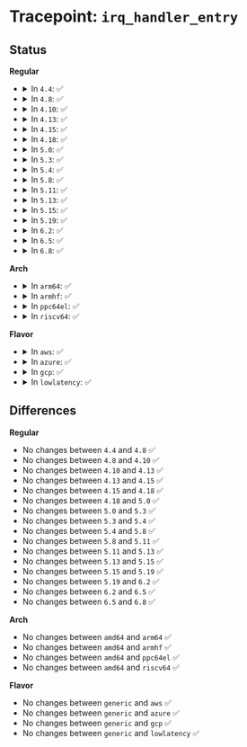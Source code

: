 # Tracepoint: <code>irq_handler_entry</code>

## Status
<b>Regular</b>
<ul>
<li>
<details>
<summary>In <code>4.4</code>: ✅</summary>

Event:

```c
struct trace_event_raw_irq_handler_entry {
    struct trace_entry ent;
    int irq;
    u32 __data_loc_name;
    char __data[0];
};
```
Function:

```c
void trace_event_raw_event_irq_handler_entry(void *__data, int irq, struct irqaction *action);
```
</details>
</li>
<li>
<details>
<summary>In <code>4.8</code>: ✅</summary>

Event:

```c
struct trace_event_raw_irq_handler_entry {
    struct trace_entry ent;
    int irq;
    u32 __data_loc_name;
    char __data[0];
};
```
Function:

```c
void trace_event_raw_event_irq_handler_entry(void *__data, int irq, struct irqaction *action);
```
</details>
</li>
<li>
<details>
<summary>In <code>4.10</code>: ✅</summary>

Event:

```c
struct trace_event_raw_irq_handler_entry {
    struct trace_entry ent;
    int irq;
    u32 __data_loc_name;
    char __data[0];
};
```
Function:

```c
void trace_event_raw_event_irq_handler_entry(void *__data, int irq, struct irqaction *action);
```
</details>
</li>
<li>
<details>
<summary>In <code>4.13</code>: ✅</summary>

Event:

```c
struct trace_event_raw_irq_handler_entry {
    struct trace_entry ent;
    int irq;
    u32 __data_loc_name;
    char __data[0];
};
```
Function:

```c
void trace_event_raw_event_irq_handler_entry(void *__data, int irq, struct irqaction *action);
```
</details>
</li>
<li>
<details>
<summary>In <code>4.15</code>: ✅</summary>

Event:

```c
struct trace_event_raw_irq_handler_entry {
    struct trace_entry ent;
    int irq;
    u32 __data_loc_name;
    char __data[0];
};
```
Function:

```c
void trace_event_raw_event_irq_handler_entry(void *__data, int irq, struct irqaction *action);
```
</details>
</li>
<li>
<details>
<summary>In <code>4.18</code>: ✅</summary>

Event:

```c
struct trace_event_raw_irq_handler_entry {
    struct trace_entry ent;
    int irq;
    u32 __data_loc_name;
    char __data[0];
};
```
Function:

```c
void trace_event_raw_event_irq_handler_entry(void *__data, int irq, struct irqaction *action);
```
</details>
</li>
<li>
<details>
<summary>In <code>5.0</code>: ✅</summary>

Event:

```c
struct trace_event_raw_irq_handler_entry {
    struct trace_entry ent;
    int irq;
    u32 __data_loc_name;
    char __data[0];
};
```
Function:

```c
void trace_event_raw_event_irq_handler_entry(void *__data, int irq, struct irqaction *action);
```
</details>
</li>
<li>
<details>
<summary>In <code>5.3</code>: ✅</summary>

Event:

```c
struct trace_event_raw_irq_handler_entry {
    struct trace_entry ent;
    int irq;
    u32 __data_loc_name;
    char __data[0];
};
```
Function:

```c
void trace_event_raw_event_irq_handler_entry(void *__data, int irq, struct irqaction *action);
```
</details>
</li>
<li>
<details>
<summary>In <code>5.4</code>: ✅</summary>

Event:

```c
struct trace_event_raw_irq_handler_entry {
    struct trace_entry ent;
    int irq;
    u32 __data_loc_name;
    char __data[0];
};
```
Function:

```c
void trace_event_raw_event_irq_handler_entry(void *__data, int irq, struct irqaction *action);
```
</details>
</li>
<li>
<details>
<summary>In <code>5.8</code>: ✅</summary>

Event:

```c
struct trace_event_raw_irq_handler_entry {
    struct trace_entry ent;
    int irq;
    u32 __data_loc_name;
    char __data[0];
};
```
Function:

```c
void trace_event_raw_event_irq_handler_entry(void *__data, int irq, struct irqaction *action);
```
</details>
</li>
<li>
<details>
<summary>In <code>5.11</code>: ✅</summary>

Event:

```c
struct trace_event_raw_irq_handler_entry {
    struct trace_entry ent;
    int irq;
    u32 __data_loc_name;
    char __data[0];
};
```
Function:

```c
void trace_event_raw_event_irq_handler_entry(void *__data, int irq, struct irqaction *action);
```
</details>
</li>
<li>
<details>
<summary>In <code>5.13</code>: ✅</summary>

Event:

```c
struct trace_event_raw_irq_handler_entry {
    struct trace_entry ent;
    int irq;
    u32 __data_loc_name;
    char __data[0];
};
```
Function:

```c
void trace_event_raw_event_irq_handler_entry(void *__data, int irq, struct irqaction *action);
```
</details>
</li>
<li>
<details>
<summary>In <code>5.15</code>: ✅</summary>

Event:

```c
struct trace_event_raw_irq_handler_entry {
    struct trace_entry ent;
    int irq;
    u32 __data_loc_name;
    char __data[0];
};
```
Function:

```c
void trace_event_raw_event_irq_handler_entry(void *__data, int irq, struct irqaction *action);
```
</details>
</li>
<li>
<details>
<summary>In <code>5.19</code>: ✅</summary>

Event:

```c
struct trace_event_raw_irq_handler_entry {
    struct trace_entry ent;
    int irq;
    u32 __data_loc_name;
    char __data[0];
};
```
Function:

```c
void trace_event_raw_event_irq_handler_entry(void *__data, int irq, struct irqaction *action);
```
</details>
</li>
<li>
<details>
<summary>In <code>6.2</code>: ✅</summary>

Event:

```c
struct trace_event_raw_irq_handler_entry {
    struct trace_entry ent;
    int irq;
    u32 __data_loc_name;
    char __data[0];
};
```
Function:

```c
void trace_event_raw_event_irq_handler_entry(void *__data, int irq, struct irqaction *action);
```
</details>
</li>
<li>
<details>
<summary>In <code>6.5</code>: ✅</summary>

Event:

```c
struct trace_event_raw_irq_handler_entry {
    struct trace_entry ent;
    int irq;
    u32 __data_loc_name;
    char __data[0];
};
```
Function:

```c
void trace_event_raw_event_irq_handler_entry(void *__data, int irq, struct irqaction *action);
```
</details>
</li>
<li>
<details>
<summary>In <code>6.8</code>: ✅</summary>

Event:

```c
struct trace_event_raw_irq_handler_entry {
    struct trace_entry ent;
    int irq;
    u32 __data_loc_name;
    char __data[0];
};
```
Function:

```c
void trace_event_raw_event_irq_handler_entry(void *__data, int irq, struct irqaction *action);
```
</details>
</li>
</ul>
<b>Arch</b>
<ul>
<li>
<details>
<summary>In <code>arm64</code>: ✅</summary>

Event:

```c
struct trace_event_raw_irq_handler_entry {
    struct trace_entry ent;
    int irq;
    u32 __data_loc_name;
    char __data[0];
};
```
Function:

```c
void trace_event_raw_event_irq_handler_entry(void *__data, int irq, struct irqaction *action);
```
</details>
</li>
<li>
<details>
<summary>In <code>armhf</code>: ✅</summary>

Event:

```c
struct trace_event_raw_irq_handler_entry {
    struct trace_entry ent;
    int irq;
    u32 __data_loc_name;
    char __data[0];
};
```
Function:

```c
void trace_event_raw_event_irq_handler_entry(void *__data, int irq, struct irqaction *action);
```
</details>
</li>
<li>
<details>
<summary>In <code>ppc64el</code>: ✅</summary>

Event:

```c
struct trace_event_raw_irq_handler_entry {
    struct trace_entry ent;
    int irq;
    u32 __data_loc_name;
    char __data[0];
};
```
Function:

```c
void trace_event_raw_event_irq_handler_entry(void *__data, int irq, struct irqaction *action);
```
</details>
</li>
<li>
<details>
<summary>In <code>riscv64</code>: ✅</summary>

Event:

```c
struct trace_event_raw_irq_handler_entry {
    struct trace_entry ent;
    int irq;
    u32 __data_loc_name;
    char __data[0];
};
```
Function:

```c
void trace_event_raw_event_irq_handler_entry(void *__data, int irq, struct irqaction *action);
```
</details>
</li>
</ul>
<b>Flavor</b>
<ul>
<li>
<details>
<summary>In <code>aws</code>: ✅</summary>

Event:

```c
struct trace_event_raw_irq_handler_entry {
    struct trace_entry ent;
    int irq;
    u32 __data_loc_name;
    char __data[0];
};
```
Function:

```c
void trace_event_raw_event_irq_handler_entry(void *__data, int irq, struct irqaction *action);
```
</details>
</li>
<li>
<details>
<summary>In <code>azure</code>: ✅</summary>

Event:

```c
struct trace_event_raw_irq_handler_entry {
    struct trace_entry ent;
    int irq;
    u32 __data_loc_name;
    char __data[0];
};
```
Function:

```c
void trace_event_raw_event_irq_handler_entry(void *__data, int irq, struct irqaction *action);
```
</details>
</li>
<li>
<details>
<summary>In <code>gcp</code>: ✅</summary>

Event:

```c
struct trace_event_raw_irq_handler_entry {
    struct trace_entry ent;
    int irq;
    u32 __data_loc_name;
    char __data[0];
};
```
Function:

```c
void trace_event_raw_event_irq_handler_entry(void *__data, int irq, struct irqaction *action);
```
</details>
</li>
<li>
<details>
<summary>In <code>lowlatency</code>: ✅</summary>

Event:

```c
struct trace_event_raw_irq_handler_entry {
    struct trace_entry ent;
    int irq;
    u32 __data_loc_name;
    char __data[0];
};
```
Function:

```c
void trace_event_raw_event_irq_handler_entry(void *__data, int irq, struct irqaction *action);
```
</details>
</li>
</ul>

## Differences
<b>Regular</b>
<ul>
<li>
No changes between <code>4.4</code> and <code>4.8</code> ✅
</li>
<li>
No changes between <code>4.8</code> and <code>4.10</code> ✅
</li>
<li>
No changes between <code>4.10</code> and <code>4.13</code> ✅
</li>
<li>
No changes between <code>4.13</code> and <code>4.15</code> ✅
</li>
<li>
No changes between <code>4.15</code> and <code>4.18</code> ✅
</li>
<li>
No changes between <code>4.18</code> and <code>5.0</code> ✅
</li>
<li>
No changes between <code>5.0</code> and <code>5.3</code> ✅
</li>
<li>
No changes between <code>5.3</code> and <code>5.4</code> ✅
</li>
<li>
No changes between <code>5.4</code> and <code>5.8</code> ✅
</li>
<li>
No changes between <code>5.8</code> and <code>5.11</code> ✅
</li>
<li>
No changes between <code>5.11</code> and <code>5.13</code> ✅
</li>
<li>
No changes between <code>5.13</code> and <code>5.15</code> ✅
</li>
<li>
No changes between <code>5.15</code> and <code>5.19</code> ✅
</li>
<li>
No changes between <code>5.19</code> and <code>6.2</code> ✅
</li>
<li>
No changes between <code>6.2</code> and <code>6.5</code> ✅
</li>
<li>
No changes between <code>6.5</code> and <code>6.8</code> ✅
</li>
</ul>
<b>Arch</b>
<ul>
<li>
No changes between <code>amd64</code> and <code>arm64</code> ✅
</li>
<li>
No changes between <code>amd64</code> and <code>armhf</code> ✅
</li>
<li>
No changes between <code>amd64</code> and <code>ppc64el</code> ✅
</li>
<li>
No changes between <code>amd64</code> and <code>riscv64</code> ✅
</li>
</ul>
<b>Flavor</b>
<ul>
<li>
No changes between <code>generic</code> and <code>aws</code> ✅
</li>
<li>
No changes between <code>generic</code> and <code>azure</code> ✅
</li>
<li>
No changes between <code>generic</code> and <code>gcp</code> ✅
</li>
<li>
No changes between <code>generic</code> and <code>lowlatency</code> ✅
</li>
</ul>
